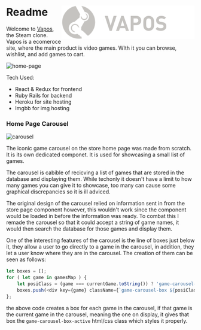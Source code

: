 # Readme <img style="float: right" src="https://github.com/ROTBOW/Vapos/blob/main/app/assets/images/ui/logo_vapos.png" alt="Vapos Logo"> 

Welcome to [Vapos](https://vapos.herokuapp.com/#/), the Steam clone. Vapos is a ecomeroce site, where the main product is video games. WIth it you can browse, wishlist, and add games to cart.

![home-page]()


Tech Used:

* React & Redux for frontend
* Ruby Rails for backend
* Heroku for site hosting
* Imgbb for img hosting



### **Home Page Carousel**

![carousel]()

The iconic game carousel on the store home page was made from scratch. It is its own dedicated componet. It is used for showcasing a small list of games.

The carousel is cabible of recicving a list of games that are stored in the database and displaying them. While techonly it doesn't have a limit to how many games you can give it to showcase, too many can cause some graphical discrepancies so it is ill adviced.

The original design of the carousel relied on information sent in from the store page component however, this wouldn't work since the component would be loaded in before the information was ready. To combat this I remade the carousel so that it could accept a string of game names, it would then search the database for those games and display them.

One of the interesting features of the carousel is the line of boxes just below it, they allow a user to go directly to a game in the carousel, in addition, they let a user know where they are in the carousel. The creation of them can be seen as follows:
```javascript
let boxes = [];
for ( let game in gamesMap ) {
    let posiClass = (game === currentGame.toString()) ? 'game-carousel-box-active' : '';
    boxes.push(<div key={game} className={`game-carousel-box ${posiClass}`} onClick={e => this.setState({currentGame: Number(game)})}/>)
};
```
the above code creates a box for each game in the carousel, if that game is the current game in the carousel, meaning the one on display, it gives that box the `game-carousel-box-active` html/css class which styles it properly. 